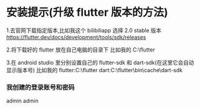 # 安装提示(升级 flutter 版本的方法)

1.去官网下载指定版本,比如我这个 bilibiliapp 选择 2.0 stable 版本
https://flutter.dev/docs/development/tools/sdk/releases

2.将下载好的 flutter 放在自己电脑的目录下
比如我的
C:\flutter

3.在 android studio 里分别设置自己的 flutter-sdk 和 dart-sdk(在这里它会自动显示版本号)
比如我的
flutter:C:\flutter
dart:C:\flutter\bin\cache\dart-sdk


### 我创建的登录账号和密码
admin
admin


